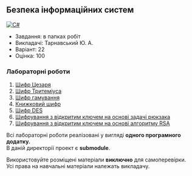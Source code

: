 ## Безпека інформаційних систем

[![C#](https://img.shields.io/badge/c%23-purple?style=for-the-badge&logo=dotnet&logoColor=white)](#)

- Завдання: в папках робіт
- Викладачі: Тарнавський Ю. А.
- Варіант: 22 
- Оцінка: 100

### Лабораторні роботи
 1. [Шифр Цезаря](https://github.com/xairaven/KPI-Labs/tree/main/4thSemester/Information%20Security/Lab1)<br>
 2. [Шифр Тритеміуса](https://github.com/xairaven/KPI-Labs/tree/main/4thSemester/Information%20Security/Lab2)<br>
 3. [Шифр гамування](https://github.com/xairaven/KPI-Labs/tree/main/4thSemester/Information%20Security/Lab3)<br>
 4. [Книжковий шифр](https://github.com/xairaven/KPI-Labs/tree/main/4thSemester/Information%20Security/Lab4)<br>
 5. [Шифр DES](https://github.com/xairaven/KPI-Labs/tree/main/4thSemester/Information%20Security/Lab5)<br>
 6. [Шифрування з відкритим ключем на основі задачі рюкзака](https://github.com/xairaven/KPI-Labs/tree/main/4thSemester/Information%20Security/Lab6)<br>
 7. [Шифрування з відкритим ключем на основі алгоритму RSA](https://github.com/xairaven/KPI-Labs/tree/main/4thSemester/Information%20Security/Lab7)<br>

Всі лабораторні роботи реалізовані у вигляді **одного програмного додатку.**<br>
В даній директорії проект є **submodule**.<br>

Використовуйте розміщені матеріали **виключно** для самоперевірки.<br>
Усі права на навчальні матеріали належать викладачу.
